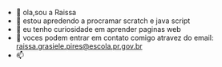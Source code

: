 - 👋 ola,sou a Raissa 
- 👀 estou apredendo a procramar scratch e java script
- 🌱 eu tenho curiosidade em aprender paginas web
- 💞️ voces podem entrar em contato comigo atravez do email: raissa.grasiele.pires@escola.pr.gov.br
- 📫 

<!---
raissinhaaa/raissinhaaa is a ✨ special ✨ repository because its `README.md` (this file) appears on your GitHub profile.
You can click the Preview link to take a look at your changes.
--->
